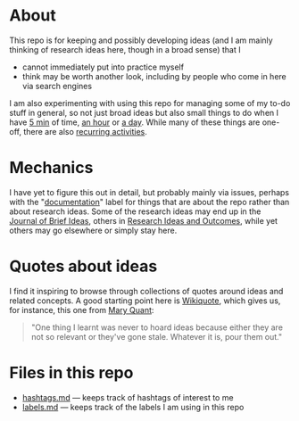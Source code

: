 # About

This repo is for keeping and possibly developing ideas (and I am mainly thinking of research ideas here, though in a broad sense) that I 
* cannot immediately put into practice myself
* think may be worth another look, including by people who come in here via search engines

I am also experimenting with using this repo for managing some of my to-do stuff in general, so not just broad ideas but also small things to do when I have [5 min](https://github.com/Daniel-Mietchen/ideas/issues?q=is%3Aissue+is%3Aopen+label%3A5min) of time, [an hour](https://github.com/Daniel-Mietchen/ideas/issues?q=is%3Aissue+is%3Aopen+label%3A1h) or [a day](https://github.com/Daniel-Mietchen/ideas/issues?q=is%3Aissue+is%3Aopen+label%3A1day). While many of these things are one-off, there are also [recurring activities](https://github.com/Daniel-Mietchen/ideas/issues?q=is%3Aopen+sort%3Acreated-asc+label%3Arecurring).

# Mechanics

I have yet to figure this out in detail, but probably mainly via issues, perhaps with the "[documentation](https://github.com/Daniel-Mietchen/ideas/issues?q=is%3Aissue+is%3Aopen+label%3Adocumentation)" label for things that are about the repo rather than about research ideas. Some of the research ideas may end up in the [Journal of Brief Ideas](http://beta.briefideas.org/), others in [Research Ideas and Outcomes](http://riojournal.com/browse_journal_articles.php?form_name=filter_articles&selfurl=&backurl=&sortby=0&journal_id=17&search_hidden=&search_in_=0&search_in_hidden=&alerts_subject_cats=&alerts_sdg_cats=&from_date=&to_date=&section_type%5B%5D=179&funding_agency=), while yet others may go elsewhere or simply stay here.

# Quotes about ideas

I find it inspiring to browse through collections of quotes around ideas and related concepts. A good starting point here is [Wikiquote](https://en.wikiquote.org/wiki/Ideas), which gives us, for instance, this one from [Mary Quant](https://en.wikipedia.org/wiki/Mary_Quant):
> "One thing I learnt was never to hoard ideas because either they are not so relevant or they've gone stale. Whatever it is, pour them out."

# Files in this repo

* [hashtags.md](https://github.com/Daniel-Mietchen/ideas/blob/master/hashtags.md) &mdash; keeps track of hashtags of interest to me
* [labels.md](https://github.com/Daniel-Mietchen/ideas/blob/master/labels.md) &mdash; keeps track of the labels I am using in this repo
